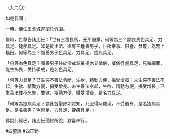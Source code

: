 （九二〇）

如是我聞：

一時，佛住王舍城迦蘭陀竹園。

爾時，世尊告諸比丘：「世有三種良馬，王所服乘。何等為三？謂良馬色具足、力具足、捷疾具足。如是於正法、律有三種善男子，世所奉事、供養、恭敬，為無上福田。何等為三？謂善男子色具足、力具足、捷疾具足。

「何等為色具足？謂善男子住於淨戒波羅提木叉律儀，威儀行處具足，見微細罪，能生怖畏，受持學戒，是名色具足。

「何等力具足？已生惡不善法令斷，生欲、精勤方便，攝受增長；未生惡不善法不起，生欲、精勤方便，攝受增長。未生善法令起，生欲、精勤方便，攝受增長；已生善法住不忘失，生欲、精勤方便，攝受增長，是名力具足。

「何等為捷疾具足？謂此苦聖諦如實知，乃至得阿羅漢，不受後有，是名捷疾具足。是名善男子色具足、力具足、捷疾具足。」

佛說此經已，諸比丘聞佛所說，歡喜奉行。



#四聖諦
#四正勤
